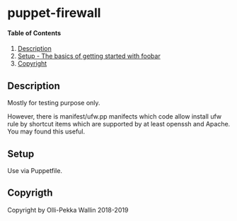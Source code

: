 # puppet-firewall

#### Table of Contents

1. [Description](#description)
1. [Setup - The basics of getting started with foobar](#setup)
1. [Copyright ](#copyrigth)


## Description

Mostly for testing purpose only.

However, there is manifest/ufw.pp manifects which code allow install ufw rule by shortcut items which are supported 
by at least openssh and Apache. You may found this useful. 

## Setup

Use via Puppetfile.

## Copyrigth

Copyright by Olli-Pekka Wallin 2018-2019

